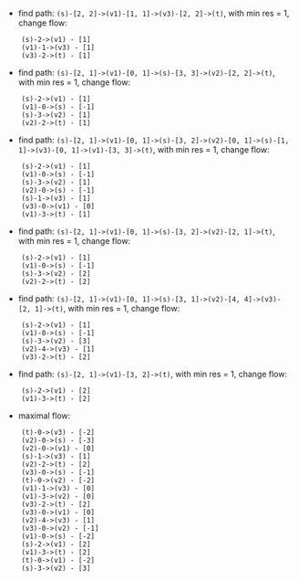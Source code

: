 * find path: `(s)-[2, 2]->(v1)-[1, 1]->(v3)-[2, 2]->(t)`, with min res = 1, change flow:
```
	(s)-2->(v1) - [1]
	(v1)-1->(v3) - [1]
	(v3)-2->(t) - [1]
```

* find path: `(s)-[2, 1]->(v1)-[0, 1]->(s)-[3, 3]->(v2)-[2, 2]->(t)`, with min res = 1, change flow:
```
	(s)-2->(v1) - [1]
	(v1)-0->(s) - [-1]
	(s)-3->(v2) - [1]
	(v2)-2->(t) - [1]
```

* find path: `(s)-[2, 1]->(v1)-[0, 1]->(s)-[3, 2]->(v2)-[0, 1]->(s)-[1, 1]->(v3)-[0, 1]->(v1)-[3, 3]->(t)`, with min res = 1, change flow:
```
	(s)-2->(v1) - [1]
	(v1)-0->(s) - [-1]
	(s)-3->(v2) - [1]
	(v2)-0->(s) - [-1]
	(s)-1->(v3) - [1]
	(v3)-0->(v1) - [0]
	(v1)-3->(t) - [1]
```

* find path: `(s)-[2, 1]->(v1)-[0, 1]->(s)-[3, 2]->(v2)-[2, 1]->(t)`, with min res = 1, change flow:
```
	(s)-2->(v1) - [1]
	(v1)-0->(s) - [-1]
	(s)-3->(v2) - [2]
	(v2)-2->(t) - [2]
```

* find path: `(s)-[2, 1]->(v1)-[0, 1]->(s)-[3, 1]->(v2)-[4, 4]->(v3)-[2, 1]->(t)`, with min res = 1, change flow:
```
	(s)-2->(v1) - [1]
	(v1)-0->(s) - [-1]
	(s)-3->(v2) - [3]
	(v2)-4->(v3) - [1]
	(v3)-2->(t) - [2]
```

* find path: `(s)-[2, 1]->(v1)-[3, 2]->(t)`, with min res = 1, change flow:
```
	(s)-2->(v1) - [2]
	(v1)-3->(t) - [2]
```

* maximal flow:
```
	(t)-0->(v3) - [-2]
	(v2)-0->(s) - [-3]
	(v2)-0->(v1) - [0]
	(s)-1->(v3) - [1]
	(v2)-2->(t) - [2]
	(v3)-0->(s) - [-1]
	(t)-0->(v2) - [-2]
	(v1)-1->(v3) - [0]
	(v1)-3->(v2) - [0]
	(v3)-2->(t) - [2]
	(v3)-0->(v1) - [0]
	(v2)-4->(v3) - [1]
	(v3)-0->(v2) - [-1]
	(v1)-0->(s) - [-2]
	(s)-2->(v1) - [2]
	(v1)-3->(t) - [2]
	(t)-0->(v1) - [-2]
	(s)-3->(v2) - [3]
```

